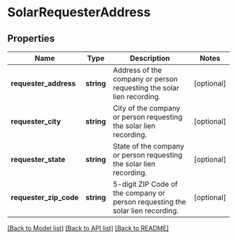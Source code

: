 # SolarRequesterAddress

## Properties
Name | Type | Description | Notes
------------ | ------------- | ------------- | -------------
**requester_address** | **string** | Address of the company or person requesting the solar lien recording. | [optional] 
**requester_city** | **string** | City of the company or person requesting the solar lien recording. | [optional] 
**requester_state** | **string** | State of the company or person requesting the solar lien recording. | [optional] 
**requester_zip_code** | **string** | 5-digit ZIP Code of the company or person requesting the solar lien recording. | [optional] 

[[Back to Model list]](../../README.md#documentation-for-models) [[Back to API list]](../../README.md#documentation-for-api-endpoints) [[Back to README]](../../README.md)

